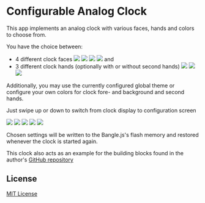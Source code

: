 # Configurable Analog Clock #

This app implements an analog clock with various faces, hands and colors to
choose from.

You have the choice between:

* 4 different clock faces ![](Screenshot_01.png) ![](Screenshot_02.png) ![](Screenshot_03.png) ![](Screenshot_04.png) and
* 3 different clock hands (optionally with or without second hands) ![](Screenshot_11.png) ![](Screenshot_12.png) ![](Screenshot_13.png)

Additionally, you may use the currently configured global theme or configure
your own colors for clock fore- and background and second hands.

Just swipe up or down to switch from clock display to configuration screen

![](Screenshot_21.png) ![](Screenshot_22.png) ![](Screenshot_23.png)
![](Screenshot_24.png) ![](Screenshot_25.png)

Chosen settings will be written to the Bangle.js's flash memory and restored
whenever the clock is started again.

This clock also acts as an example for the building blocks found in the author's
[GitHub repository](https://github.com/rozek/banglejs-2-activities)

## License ##

[MIT License](LICENSE)
